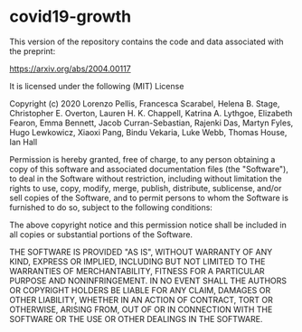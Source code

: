 # covid19-growth

This version of the repository contains the code and data associated with the preprint:

https://arxiv.org/abs/2004.00117

It is licensed under the following (MIT) License

Copyright (c) 2020 Lorenzo Pellis, Francesca Scarabel, Helena B. Stage, Christopher E. Overton, Lauren H. K. Chappell, Katrina A. Lythgoe, Elizabeth Fearon, Emma Bennett, Jacob Curran-Sebastian, Rajenki Das, Martyn Fyles, Hugo Lewkowicz, Xiaoxi Pang, Bindu Vekaria, Luke Webb, Thomas House, Ian Hall

Permission is hereby granted, free of charge, to any person obtaining a copy
of this software and associated documentation files (the "Software"), to deal
in the Software without restriction, including without limitation the rights
to use, copy, modify, merge, publish, distribute, sublicense, and/or sell
copies of the Software, and to permit persons to whom the Software is
furnished to do so, subject to the following conditions:

The above copyright notice and this permission notice shall be included in all
copies or substantial portions of the Software.

THE SOFTWARE IS PROVIDED "AS IS", WITHOUT WARRANTY OF ANY KIND, EXPRESS OR
IMPLIED, INCLUDING BUT NOT LIMITED TO THE WARRANTIES OF MERCHANTABILITY,
FITNESS FOR A PARTICULAR PURPOSE AND NONINFRINGEMENT. IN NO EVENT SHALL THE
AUTHORS OR COPYRIGHT HOLDERS BE LIABLE FOR ANY CLAIM, DAMAGES OR OTHER
LIABILITY, WHETHER IN AN ACTION OF CONTRACT, TORT OR OTHERWISE, ARISING FROM,
OUT OF OR IN CONNECTION WITH THE SOFTWARE OR THE USE OR OTHER DEALINGS IN THE
SOFTWARE.

